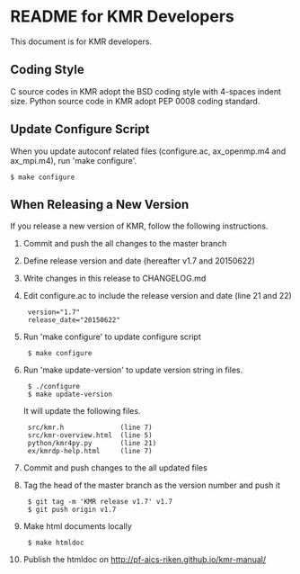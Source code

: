 README for KMR Developers
=========================

This document is for KMR developers.

Coding Style
------------

C source codes in KMR adopt the BSD coding style with 4-spaces
indent size.  Python source code in KMR adopt PEP 0008 coding standard.

Update Configure Script
-----------------------

When you update autoconf related files (configure.ac, ax_openmp.m4 and
ax_mpi.m4), run 'make configure'.

    $ make configure

When Releasing a New Version
----------------------------

If you release a new version of KMR, follow the following instructions.

1. Commit and push the all changes to the master branch

2. Define release version and date (hereafter v1.7 and 20150622)

3. Write changes in this release to CHANGELOG.md

4. Edit configure.ac to include the release version and date
   (line 21 and 22)

        version="1.7"
        release_date="20150622"

5. Run 'make configure' to update configure script

        $ make configure

6. Run 'make update-version' to update version string in files.

        $ ./configure
        $ make update-version

   It will update the following files.

        src/kmr.h              (line 7)
        src/kmr-overview.html  (line 5)
        python/kmr4py.py       (line 21)
        ex/kmrdp-help.html     (line 7)

7. Commit and push changes to the all updated files

8. Tag the head of the master branch as the version number and push it

        $ git tag -m 'KMR release v1.7' v1.7
        $ git push origin v1.7

9. Make html documents locally

        $ make htmldoc

10. Publish the htmldoc on http://pf-aics-riken.github.io/kmr-manual/
